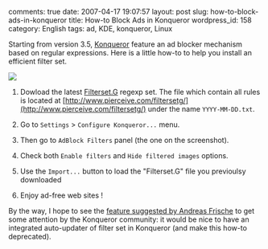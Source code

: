 comments: true
date: 2007-04-17 19:07:57
layout: post
slug: how-to-block-ads-in-konqueror
title: How-to Block Ads in Konqueror
wordpress_id: 158
category: English
tags: ad, KDE, konqueror, Linux

Starting from version 3.5, [Konqueror](http://www.konqueror.org) feature an ad blocker mechanism based on regular expressions. Here is a little how-to to help you install an efficient filter set.

[![](http://kevin.deldycke.com/wp-content/uploads/2007/04/konqueror-ad-block-filter1-300x211.png)](http://kevin.deldycke.com/wp-content/uploads/2007/04/konqueror-ad-block-filter1.png)





  1. Dowload the latest [Filterset.G](http://www.pierceive.com) regexp set. The file which contain all rules is located at [http://www.pierceive.com/filtersetg/](http://www.pierceive.com/filtersetg/) under the name `YYYY-MM-DD.txt`.


  2. Go to `Settings` > `Configure Konqueror...` menu.


  3. Then go to `AdBlock Filters` panel (the one on the screenshot).


  4. Check both `Enable filters` and `Hide filtered images` options.


  5. Use the `Import...` button to load the "Filterset.G" file you previoulsy downloaded


  6. Enjoy ad-free web sites !



By the way, I hope to see the [feature suggested by Andreas Frische](http://bugs.kde.org/show_bug.cgi?id=143495) to get some attention by the Konqueror community: it would be nice to have an integrated auto-updater of filter set in Konqueror (and make this how-to deprecated).
